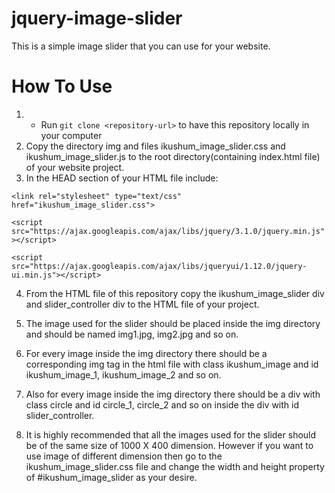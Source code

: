 # jquery-image-slider
This is a simple image slider that you can use for your website.

# How To Use

1. * Run `git clone <repository-url>` to have this repository locally in your computer
2. Copy the directory img and files ikushum_image_slider.css and ikushum_image_slider.js to the root directory(containing index.html file) of your website project.
3. In the HEAD section of your HTML file include:

 ``<link rel="stylesheet" type="text/css" href="ikushum_image_slider.css">`` 

 ``<script src="https://ajax.googleapis.com/ajax/libs/jquery/3.1.0/jquery.min.js"></script>``
 
 ``<script src="https://ajax.googleapis.com/ajax/libs/jqueryui/1.12.0/jquery-ui.min.js"></script>``
  
4. From the HTML file of this repository copy the ikushum_image_slider div and slider_controller div to the HTML file of your project.

5. The image used for the slider should be placed inside the img directory and should be named img1.jpg, img2.jpg and so on. 

6. For every image inside the img directory there should be a corresponding img tag in the html file with class ikushum_image and id ikushum_image_1, ikushum_image_2 and so on.

7. Also for every image inside the img directory there should be a div with class circle and id circle_1, circle_2 and so on inside the div with id slider_controller.

8. It is highly recommended that all the images used for the slider should be of the same size of 1000 X 400 dimension. However if you want to use image of different dimension then go to the ikushum_image_slider.css file and change the width and height property of #ikushum_image_slider as your desire.






